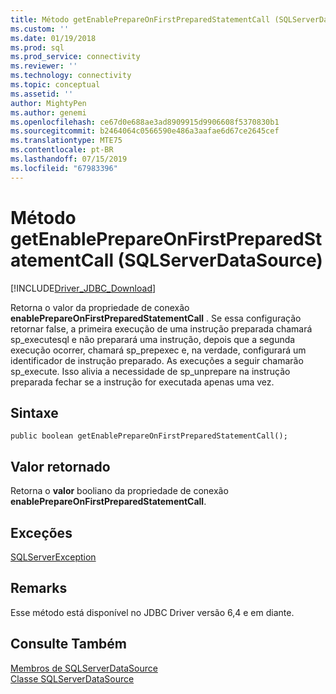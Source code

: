 ```yaml
---
title: Método getEnablePrepareOnFirstPreparedStatementCall (SQLServerDataSource) | Microsoft Docs
ms.custom: ''
ms.date: 01/19/2018
ms.prod: sql
ms.prod_service: connectivity
ms.reviewer: ''
ms.technology: connectivity
ms.topic: conceptual
ms.assetid: ''
author: MightyPen
ms.author: genemi
ms.openlocfilehash: ce67d0e688ae3ad8909915d9906608f5370830b1
ms.sourcegitcommit: b2464064c0566590e486a3aafae6d67ce2645cef
ms.translationtype: MTE75
ms.contentlocale: pt-BR
ms.lasthandoff: 07/15/2019
ms.locfileid: "67983396"
---
```

# <a name="getenableprepareonfirstpreparedstatementcall-method-sqlserverdatasource"></a>Método getEnablePrepareOnFirstPreparedStatementCall (SQLServerDataSource)
[!INCLUDE[Driver_JDBC_Download](../../../includes/driver_jdbc_download.md)]

  Retorna o valor da propriedade de conexão **enablePrepareOnFirstPreparedStatementCall** . Se essa configuração retornar false, a primeira execução de uma instrução preparada chamará sp_executesql e não preparará uma instrução, depois que a segunda execução ocorrer, chamará sp_prepexec e, na verdade, configurará um identificador de instrução preparado. As execuções a seguir chamarão sp_execute. Isso alivia a necessidade de sp_unprepare na instrução preparada fechar se a instrução for executada apenas uma vez. 
  
## <a name="syntax"></a>Sintaxe  
  
```
public boolean getEnablePrepareOnFirstPreparedStatementCall();  
```  
  
## <a name="return-value"></a>Valor retornado  
 Retorna o **valor** booliano da propriedade de conexão **enablePrepareOnFirstPreparedStatementCall**.  
  
## <a name="exceptions"></a>Exceções  
 [SQLServerException](../../../connect/jdbc/reference/sqlserverexception-class.md)  
 
## <a name="remarks"></a>Remarks  
 Esse método está disponível no JDBC Driver versão 6,4 e em diante.
 
## <a name="see-also"></a>Consulte Também  
 [Membros de SQLServerDataSource](../../../connect/jdbc/reference/sqlserverdatasource-members.md)   
 [Classe SQLServerDataSource](../../../connect/jdbc/reference/sqlserverdatasource-class.md)  
  
  
